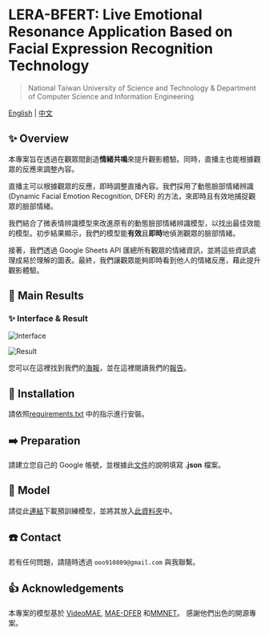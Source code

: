 # LERA-BFERT: Live Emotional Resonance Application Based on Facial Expression Recognition Technology
> National Taiwan University of Science and Technology & Department of Computer Science and Information Engineering<br>

[English](./README.md) | [中文](./README.zh-TW.md)
## ✨ Overview
本專案旨在透過在觀眾間創造**情緒共鳴**來提升觀影體驗。同時，直播主也能根據觀眾的反應來調整內容。

直播主可以根據觀眾的反應，即時調整直播內容。我們採用了動態臉部情緒辨識 (Dynamic Facial Emotion Recognition, DFER) 的方法，來即時且有效地捕捉觀眾的臉部情緒。

我們結合了微表情辨識模型來改進原有的動態臉部情緒辨識模型，以找出最佳效能的模型。初步結果顯示，我們的模型能**有效**且**即時**地偵測觀眾的臉部情緒。

接著，我們透過 Google Sheets API 匯總所有觀眾的情緒資訊，並將這些資訊處理成易於理解的圖表。最終，我們讓觀眾能夠即時看到他人的情緒反應，藉此提升觀影體驗。

## 🚀 Main Results
### ✨ Interface & Result 
![Interface](pic/Interface.png)

![Result](pic/sample_result.png)


您可以在這裡找到我們的[海報](pic/Project_Poster_zh.png)，並在這裡閱讀我們的[報告](pic/Project_Paper_zh.pdf)。

## 🔨 Installation
請依照[requirements.txt](requirements.txt) 中的指示進行安裝。

## ➡️ Preparation
請建立您自己的 Google 帳號，並根據此[文件](https://developers.google.com/sheets/api/guides/concepts)的說明填寫 **.json** 檔案。

## 📍 Model
請從此[連結](https://drive.google.com/file/d/1AySyaGGic-ZrdJp3p3tDpPANE6spaOhx/view?usp=drive_link)下載預訓練模型，並將其放入[此資料夾](model)中。

## ☎️ Contact 
若有任何問題，請隨時透過 `ooo910809@gmail.com` 與我聯繫。

## 👍 Acknowledgements
本專案的模型基於 [VideoMAE](https://github.com/MCG-NJU/VideoMAE), [MAE-DFER](https://github.com/sunlicai/MAE-DFER) 和[MMNET](https://github.com/muse1998/MMNet)。
感謝他們出色的開源專案。